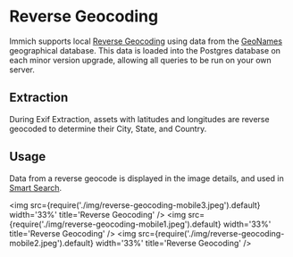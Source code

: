 # Reverse Geocoding

Immich supports local [Reverse Geocoding](https://en.wikipedia.org/wiki/Reverse_geocoding) using data from the [GeoNames](https://www.geonames.org/) geographical database. This data is loaded into the Postgres database on each minor version upgrade, allowing all queries to be run on your own server.

## Extraction

During Exif Extraction, assets with latitudes and longitudes are reverse geocoded to determine their City, State, and Country.

## Usage

Data from a reverse geocode is displayed in the image details, and used in [Smart Search](/docs/features/searching.md).

<img src={require('./img/reverse-geocoding-mobile3.jpeg').default} width='33%' title='Reverse Geocoding' />
<img src={require('./img/reverse-geocoding-mobile1.jpeg').default} width='33%' title='Reverse Geocoding' />
<img src={require('./img/reverse-geocoding-mobile2.jpeg').default} width='33%' title='Reverse Geocoding' />
